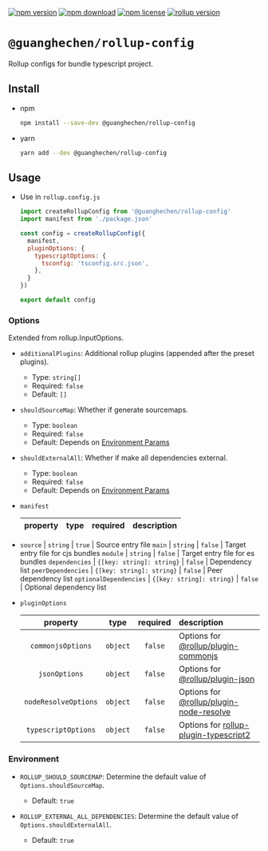 [![npm version](https://img.shields.io/npm/v/@guanghechen/rollup-config.svg)](https://www.npmjs.com/package/@guanghechen/rollup-config)
[![npm download](https://img.shields.io/npm/dm/@guanghechen/rollup-config.svg)](https://www.npmjs.com/package/@guanghechen/rollup-config)
[![npm license](https://img.shields.io/npm/l/@guanghechen/rollup-config.svg)](https://www.npmjs.com/package/@guanghechen/rollup-config)
[![rollup version](https://img.shields.io/npm/dependency-version/@guanghechen/rollup-config/peer/rollup)](https://github.com/rollup/rollup)

# `@guanghechen/rollup-config`

Rollup configs for bundle typescript project.

## Install

* npm

  ```bash
  npm install --save-dev @guanghechen/rollup-config
  ```

* yarn

  ```bash
  yarn add --dev @guanghechen/rollup-config
  ```

## Usage

* Use in `rollup.config.js`

  ```javascript
  import createRollupConfig from '@guanghechen/rollup-config'
  import manifest from './package.json'

  const config = createRollupConfig({
    manifest,
    pluginOptions: {
      typescriptOptions: {
        tsconfig: 'tsconfig.src.json',
      },
    }
  })

  export default config
  ```

### Options

Extended from rollup.InputOptions.

* `additionalPlugins`: Additional rollup plugins (appended after the preset plugins).

  - Type: `string[]`
  - Required: `false`
  - Default: `[]`

* `shouldSourceMap`: Whether if generate sourcemaps.

  - Type: `boolean`
  - Required: `false`
  - Default: Depends on [Environment Params](#environment)

* `shouldExternalAll`: Whether if make all dependencies external.

  - Type: `boolean`
  - Required: `false`
  - Default: Depends on [Environment Params](#environment)

* `manifest`

   property               | type                      | required  | description
  :----------------------:|:-------------------------:|:---------:|:------------------------
-  `source`               | `string`                  | `true`    | Source entry file
   `main`                 | `string`                  | `false`   | Target entry file for cjs bundles
   `module`               | `string`                  | `false`   | Target entry file for es bundles
   `dependencies`         | `{[key: string]: string}` | `false`   | Dependency list
   `peerDependencies`     | `{[key: string]: string}` | `false`   | Peer dependency list
   `optionalDependencies` | `{[key: string]: string}` | `false`   | Optional dependency list


* `pluginOptions`

   property             | type      | required  | description
  :--------------------:|:---------:|:---------:|:------------------------
   `commonjsOptions`    | `object`  | `false`   | Options for [@rollup/plugin-commonjs][]
   `jsonOptions`        | `object`  | `false`   | Options for [@rollup/plugin-json][]
   `nodeResolveOptions` | `object`  | `false`   | Options for [@rollup/plugin-node-resolve][]
   `typescriptOptions`  | `object`  | `false`   | Options for [rollup-plugin-typescript2][]


[@rollup/plugin-commonjs]: https://github.com/rollup/plugins/tree/master/packages/commonjs#readme
[@rollup/plugin-json]: https://github.com/rollup/plugins/tree/master/packages/json#readme
[@rollup/plugin-node-resolve]: https://github.com/rollup/plugins/tree/master/packages/node-resolve#readme
[rollup-plugin-typescript2]: https://github.com/ezolenko/rollup-plugin-typescript2#readme


### Environment

  * `ROLLUP_SHOULD_SOURCEMAP`: Determine the default value of `Options.shouldSourceMap`.

    - Default: `true`

  * `ROLLUP_EXTERNAL_ALL_DEPENDENCIES`: Determine the default value of `Options.shouldExternalAll`.

    - Default: `true`
